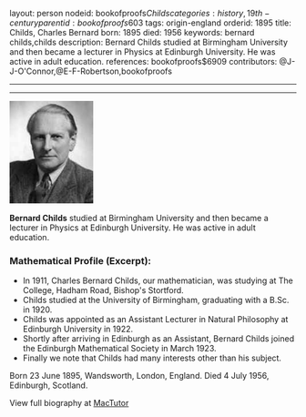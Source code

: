 layout: person
nodeid: bookofproofs$Childs
categories: history,19th-century
parentid: bookofproofs$603
tags: origin-england
orderid: 1895
title: Childs, Charles Bernard
born: 1895
died: 1956
keywords: bernard childs,childs
description: Bernard Childs studied at Birmingham University and then became a lecturer in Physics at Edinburgh University. He was active in adult education.
references: bookofproofs$6909
contributors: @J-J-O'Connor,@E-F-Robertson,bookofproofs

---



---

![Childs.jpg](https://github.com/bookofproofs/bookofproofs.github.io/blob/main/_sources/_assets/images/portraits/Childs.jpg?raw=true)

**Bernard Childs** studied at Birmingham University and then became a lecturer in Physics at Edinburgh University. He was active in adult education.

### Mathematical Profile (Excerpt):
* In 1911, Charles Bernard Childs, our mathematician, was studying at The College, Hadham Road, Bishop's Stortford.
* Childs studied at the University of Birmingham, graduating with a B.Sc. in 1920.
* Childs was appointed as an Assistant Lecturer in Natural Philosophy at Edinburgh University in 1922.
* Shortly after arriving in Edinburgh as an Assistant, Bernard Childs joined the Edinburgh Mathematical Society in March 1923.
* Finally we note that Childs had many interests other than his subject.

Born 23 June 1895, Wandsworth, London, England. Died 4 July 1956, Edinburgh, Scotland.

View full biography at [MacTutor](https://mathshistory.st-andrews.ac.uk/Biographies/Childs/)
